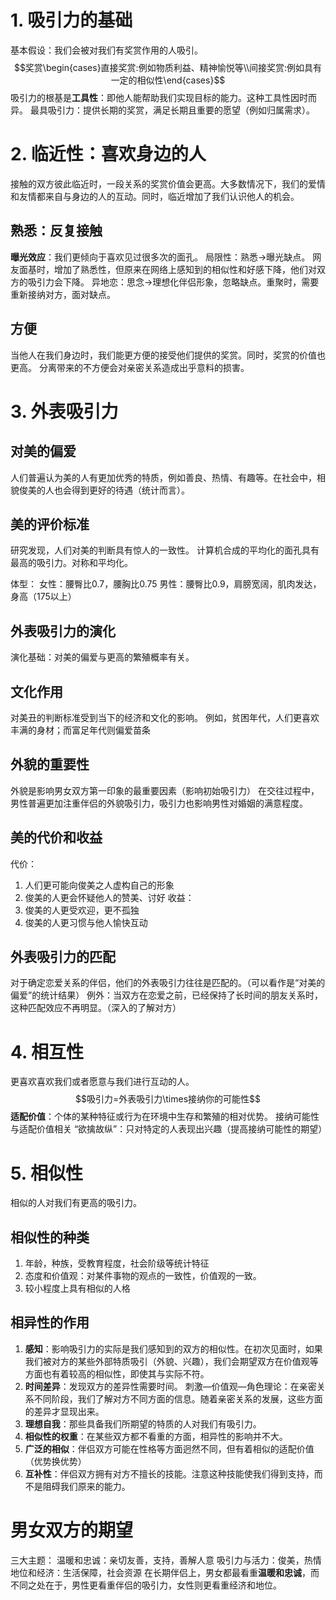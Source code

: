 # 1. 吸引力的基础
基本假设：我们会被对我们有奖赏作用的人吸引。
$$奖赏\begin{cases}直接奖赏:例如物质利益、精神愉悦等\\间接奖赏:例如具有一定的相似性\end{cases}$$
吸引力的根基是**工具性**：即他人能帮助我们实现目标的能力。这种工具性因时而异。
最具吸引力：提供长期的奖赏，满足长期且重要的愿望（例如归属需求）。
# 2. 临近性：喜欢身边的人
接触的双方彼此临近时，一段关系的奖赏价值会更高。大多数情况下，我们的爱情和友情都来自与身边的人的互动。同时，临近增加了我们认识他人的机会。
## 熟悉：反复接触
**曝光效应**：我们更倾向于喜欢见过很多次的面孔。
局限性：熟悉$\rightarrow$曝光缺点。
网友面基时，增加了熟悉性，但原来在网络上感知到的相似性和好感下降，他们对双方的吸引力会下降。
异地恋：思念$\rightarrow$理想化伴侣形象，忽略缺点。重聚时，需要重新接纳对方，面对缺点。
## 方便
当他人在我们身边时，我们能更方便的接受他们提供的奖赏。同时，奖赏的价值也更高。
分离带来的不方便会对亲密关系造成出乎意料的损害。
# 3. 外表吸引力
## 对美的偏爱
人们普遍认为美的人有更加优秀的特质，例如善良、热情、有趣等。在社会中，相貌俊美的人也会得到更好的待遇（统计而言）。
## 美的评价标准
研究发现，人们对美的判断具有惊人的一致性。
计算机合成的平均化的面孔具有最高的吸引力。对称和平均化。

体型：
女性：腰臀比0.7，腰胸比0.75
男性：腰臀比0.9，肩膀宽阔，肌肉发达，身高（175以上）
## 外表吸引力的演化
演化基础：对美的偏爱与更高的繁殖概率有关。
## 文化作用
对美丑的判断标准受到当下的经济和文化的影响。
例如，贫困年代，人们更喜欢丰满的身材；而富足年代则偏爱苗条
## 外貌的重要性
外貌是影响男女双方第一印象的最重要因素（影响初始吸引力）
在交往过程中，男性普遍更加注重伴侣的外貌吸引力，吸引力也影响男性对婚姻的满意程度。
## 美的代价和收益
代价：
1. 人们更可能向俊美之人虚构自己的形象
2. 俊美的人更会怀疑他人的赞美、讨好
收益：
1. 俊美的人更受欢迎，更不孤独
2. 俊美的人更习惯与他人愉快互动
## 外表吸引力的匹配
对于确定恋爱关系的伴侣，他们的外表吸引力往往是匹配的。（可以看作是“对美的偏爱”的统计结果）
例外：当双方在恋爱之前，已经保持了长时间的朋友关系时，这种匹配效应不再明显。（深入的了解对方）
# 4. 相互性
更喜欢喜欢我们或者愿意与我们进行互动的人。
$$吸引力=外表吸引力\times接纳你的可能性$$
**适配价值**：个体的某种特征或行为在环境中生存和繁殖的相对优势。
接纳可能性与适配价值相关
“欲擒故纵”：只对特定的人表现出兴趣（提高接纳可能性的期望）
# 5. 相似性
相似的人对我们有更高的吸引力。
## 相似性的种类
1. 年龄，种族，受教育程度，社会阶级等统计特征
2. 态度和价值观：对某件事物的观点的一致性，价值观的一致。
3. 较小程度上具有相似的人格
## 相异性的作用
1. **感知**：影响吸引力的实际是我们感知到的双方的相似性。在初次见面时，如果我们被对方的某些外部特质吸引（外貌、兴趣），我们会期望双方在价值观等方面也有着较高的相似性，即使其与实际不符。
2. **时间差异**：发现双方的差异性需要时间。
   刺激—价值观—角色理论：在亲密关系不同阶段，我们了解对方不同方面的信息。随着亲密关系的发展，这些方面的差异才显现出来。
3. **理想自我**：那些具备我们所期望的特质的人对我们有吸引力。
4. **相似性的权重**：在某些双方都不看重的方面，相异性的影响并不大。
5. **广泛的相似**：伴侣双方可能在性格等方面迥然不同，但有着相似的适配价值（优势换优势）
6. **互补性**：伴侣双方拥有对方不擅长的技能。注意这种技能使我们得到支持，而不是阻碍我们原来的能力。
# 男女双方的期望
三大主题：
温暖和忠诚：亲切友善，支持，善解人意
吸引力与活力：俊美，热情
地位和经济：生活保障，社会资源
在长期伴侣上，男女都最看重**温暖和忠诚**，而不同之处在于，男性更看重伴侣的吸引力，女性则更看重经济和地位。